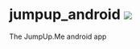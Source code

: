 # jumpup_android <a href="https://travis-ci.org/JumpUpMe/jumpup_android" title="Travis CI"><img src="https://travis-ci.org/JumpUpMe/jumpup_android.svg?branch=master" /></a>
The JumpUp.Me android app
